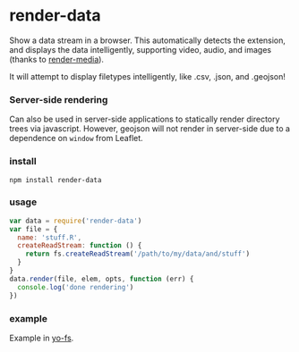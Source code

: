 # render-data

Show a data stream in a browser. This automatically detects the extension, and displays the data intelligently, supporting video, audio, and images (thanks to [render-media](http://npmjs.com/package/render-media)).

It will attempt to display filetypes intelligently, like .csv, .json, and .geojson!

### Server-side rendering

Can also be used in server-side applications to statically render directory trees via javascript. However, geojson will not render in server-side due to a dependence on `window` from Leaflet.


### install

```
npm install render-data
```

### usage

```js
var data = require('render-data')
var file = {
  name: 'stuff.R',
  createReadStream: function () {
    return fs.createReadStream('/path/to/my/data/and/stuff')
  }
}
data.render(file, elem, opts, function (err) {
  console.log('done rendering')
})
```

### example

Example in [yo-fs](http://github.com/karissa/yo-fs).
